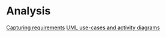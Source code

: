 # Analysis
[Capturing requirements](./capturing-requirements.md)
[UML use-cases and activity diagrams](./uml.md)